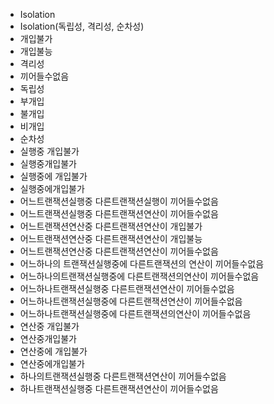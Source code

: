 ﻿- Isolation
- Isolation(독립성, 격리성, 순차성)
- 개입불가
- 개입불능
- 격리성
- 끼어들수없음
- 독립성
- 부개입
- 불개입
- 비개입
- 순차성
- 실행중 개입불가
- 실행중개입불가
- 실행중에 개입불가
- 실행중에개입불가
- 어느트랜잭션실행중 다른트랜잭션실행이 끼어들수없음
- 어느트랜잭션실행중 다른트랜잭션연산이 끼어들수없음
- 어느트랜잭션연산중 다른트랜잭션연산이 개입불가
- 어느트랜잭션연산중 다른트랜잭션연산이 개입불능
- 어느트랜잭션연산중 다른트랜잭션연산이 끼어들수없음
- 어느하나의 트랜잭션실행중에 다른트랜잭션의 연산이 끼어들수없음
- 어느하나의트랜잭션실행중에 다른트랜잭션의연산이 끼어들수없음
- 어느하나트랜잭션실행중 다른트랜잭션연산이 끼어들수없음
- 어느하나트랜잭션실행중에 다른트랜잭션연산이 끼어들수없음
- 어느하나트랜잭션실행중에 다른트랜잭션의연산이 끼어들수없음
- 연산중 개입불가
- 연산중개입불가
- 연산중에 개입불가
- 연산중에개입불가
- 하나의트랜잭션실행중 다른트랜잭션연산이 끼어들수없음
- 하나트랜잭션실행중 다른트랜잭션연산이 끼어들수없음
